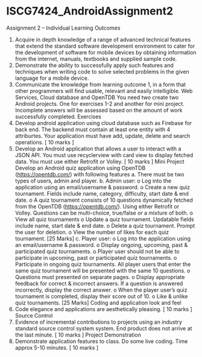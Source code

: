 # ISCG7424_AndroidAssignment2
Assignment 2 – Individual
Learning Outcomes
1. Acquire in depth knowledge of a range of advanced technical features that extend
the standard software development environment to cater for the development of
software for mobile devices by obtaining information from the internet, manuals,
textbooks and supplied sample code.
2. Demonstrate the ability to successfully apply such features and techniques when
writing code to solve selected problems in the given language for a mobile device.
3. Communicate the knowledge from learning outcome 1, in a form that other
programmers will find usable, relevant and easily intelligible.
Web Services, Cloud database and OpenTDB
You need two create two Android projects. One for exercises 1-2 and another
for mini project. Incomplete answers will be assessed based on the amount of
work successfully completed.
Exercises
1. Develop android application using cloud database such as Firebase for back
end. The backend must contain at least one entity with 4 attriburtes. Your
application must have add, update, delete and search operations.
[ 10 marks ]
2. Develop an Android application that allows a user to interact with a JSON API.
You must use recyclerview with card view to display fetched data. You must
use either Retrofit or Volley.
[ 10 marks ]
Mini Project
Develop an Android quiz application using OpenTDB (https://opentdb.com/) with
following features
a. There must be two types of users, admin and player.
b. Admin user:
o Log into the application using an email/username & password.
o Create a new quiz tournament. Fields include name, category, difficulty,
start date & end date.
o A quiz tournament consists of 10 questions dynamically fetched from the
OpenTDB (https://opentdb.com/). Using either Retrofit or Volley.
Questions can be multi-choice, true/false or a mixture of both.
o View all quiz tournaments
o Update a quiz tournament. Updatable fields include name, start date &
end date.
o Delete a quiz tournament. Prompt the user for deletion.
o View the number of likes for each quiz tournament.
[25 Marks]
c. Player user:
o Log into the application using an email/username & password.
o Display ongoing, upcoming, past & participated quiz tournaments.
o Player user should not be able to participate in upcoming, past or
participated quiz tournaments.
o Participate in ongoing quiz tournaments. All player users that enter the
same quiz tournament will be presented with the same 10 questions.
o Questions must presented on separate pages.
o Display appropriate feedback for correct & incorrect answers. If a
question is answered incorrectly, display the correct answer.
o When the player user’s quiz tournament is completed, display their score
out of 10.
o Like & unlike quiz tournaments.
[25 Marks]
Coding and application look and feel
3. Code elegance and applications are aesthetically pleasing.
[ 10 marks ]
Source Control
4. Evidence of incremental contributions to projects using an industry standard
source control system system. End product does not arrive at the last minute.
[ 10 marks ]
Project Demonstration
5. Demonstrate application features to class. Do some live coding. Time approx
5-10 minutes.
[ 10 marks ]

